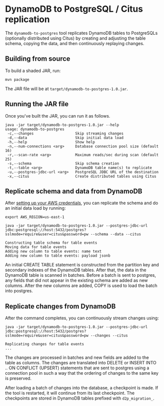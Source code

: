 # DynamoDB to PostgreSQL / Citus replication

The `dynamodb-to-postgres` tool replicates DynamoDB tables to PostgreSQLs (optionally distributed using Citus) by creating and adjusting the table schema, copying the data, and then continuously replaying changes.

## Building from source

To build a shaded JAR, run:

```
mvn package
```

The JAR file will be at `target/dynamodb-to-postgres-1.0.jar`.

## Running the JAR file

Once you've built the JAR, you can run it as follows.

```
java -jar target/dynamodb-to-postgres-1.0.jar --help
usage: dynamodb-to-postgres
 -c,--changes                   Skip streaming changes
 -d,--data                      Skip initial data load
 -h,--help                      Show help
 -n,--num-connections <arg>     Database connection pool size (default 16)
 -r,--scan-rate <arg>           Maximum reads/sec during scan (default 25)
 -s,--schema                    Skip schema creation
 -t,--table <arg>               DynamoDB table name(s) to replicate
 -u,--postgres-jdbc-url <arg>   PostgreSQL JDBC URL of the destination
 -x,--citus                     Create distributed tables using Citus
```

## Replicate schema and data from DynamoDB

After [setting up your AWS credentials](http://docs.aws.amazon.com/sdk-for-java/v1/developer-guide/credentials.html#credentials-default), you can replicate the schema and do an initial data load by running:

```
export AWS_REGION=us-east-1

java -jar target/dynamodb-to-postgres-1.0.jar --postgres-jdbc-url jdbc:postgresql://host:5432/postgres?sslmode=require&user=citus&password=pw --schema --data --citus

Constructing table schema for table events
Moving data for table events
Adding new column to table events: name text
Adding new column to table events: payload jsonb
```

An initial CREATE TABLE statement is constructed from the partition key and secondary indexes of the DynamoDB tables. After that, the data in the DynamoDB table is scanned in batches. Before a batch is sent to postgres, any fields that did not appear in the existing schema are added as new columns. After the new columns are added, COPY is used to load the batch into postgres.

## Replicate changes from DynamoDB

After the command completes, you can continuously stream changes using:

```
java -jar target/dynamodb-to-postgres-1.0.jar --postgres-jdbc-url jdbc:postgresql://host:5432/postgres?sslmode=require&user=citus&password=pw --changes --citus

Replicating changes for table events
...
```

The changes are processed in batches and new fields are added to the table as columns. The changes are translated into DELETE or INSERT INTO .. ON CONFLICT (UPSERT) statements that are sent to postgres using a connection pool in such a way that the ordering of changes to the same key is preserved.

After loading a batch of changes into the database, a checkpoint is made. If the tool is restarted, it will continue from its last checkpoint. The checkpoints are stored in DynamoDB tables prefixed with `d2p_migration_`.
